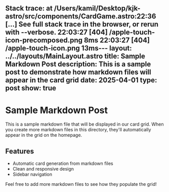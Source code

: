 Stack trace:
    at /Users/kamil/Desktop/kjk-astro/src/components/CardGame.astro:22:36
    [...] See full stack trace in the browser, or rerun with --verbose.
22:03:27 [404] /apple-touch-icon-precomposed.png 8ms
22:03:27 [404] /apple-touch-icon.png 13ms---
layout: ../../layouts/MainLayout.astro
title: Sample Markdown Post
description: This is a sample post to demonstrate how markdown files will appear in the card grid
date: 2025-04-01
type: post
show: true
---

# Sample Markdown Post

This is a sample markdown file that will be displayed in our card grid. When you create more markdown files in this directory, they'll automatically appear in the grid on the homepage.

## Features

- Automatic card generation from markdown files
- Clean and responsive design
- Sidebar navigation

Feel free to add more markdown files to see how they populate the grid!